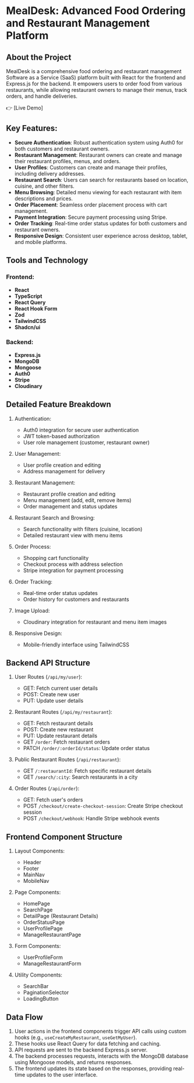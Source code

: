 # MealDesk: Advanced Food Ordering and Restaurant Management Platform

## About the Project

MealDesk is a comprehensive food ordering and restaurant management Software as a Service (SaaS) platform built with React for the frontend and Express.js for the backend. It empowers users to order food from various restaurants, while allowing restaurant owners to manage their menus, track orders, and handle deliveries.

👉 [Live Demo] [<!-- Add your live demo link here -->
](https://mealdesk-frontend.onrender.com/)
## Key Features:

* **Secure Authentication**: Robust authentication system using Auth0 for both customers and restaurant owners.
* **Restaurant Management**: Restaurant owners can create and manage their restaurant profiles, menus, and orders.
* **User Profiles**: Customers can create and manage their profiles, including delivery addresses.
* **Restaurant Search**: Users can search for restaurants based on location, cuisine, and other filters.
* **Menu Browsing**: Detailed menu viewing for each restaurant with item descriptions and prices.
* **Order Placement**: Seamless order placement process with cart management.
* **Payment Integration**: Secure payment processing using Stripe.
* **Order Tracking**: Real-time order status updates for both customers and restaurant owners.
* **Responsive Design**: Consistent user experience across desktop, tablet, and mobile platforms.

## Tools and Technology

### Frontend:
* **React**
* **TypeScript**
* **React Query**
* **React Hook Form**
* **Zod**
* **TailwindCSS**
* **Shadcn/ui**

### Backend:
* **Express.js**
* **MongoDB**
* **Mongoose**
* **Auth0**
* **Stripe**
* **Cloudinary**

## Detailed Feature Breakdown

1. Authentication:
   * Auth0 integration for secure user authentication
   * JWT token-based authorization
   * User role management (customer, restaurant owner)

2. User Management:
   * User profile creation and editing
   * Address management for delivery

3. Restaurant Management:
   * Restaurant profile creation and editing
   * Menu management (add, edit, remove items)
   * Order management and status updates

4. Restaurant Search and Browsing:
   * Search functionality with filters (cuisine, location)
   * Detailed restaurant view with menu items

5. Order Process:
   * Shopping cart functionality
   * Checkout process with address selection
   * Stripe integration for payment processing

6. Order Tracking:
   * Real-time order status updates
   * Order history for customers and restaurants

7. Image Upload:
   * Cloudinary integration for restaurant and menu item images

8. Responsive Design:
   * Mobile-friendly interface using TailwindCSS

## Backend API Structure

1. User Routes (`/api/my/user`):
   * GET: Fetch current user details
   * POST: Create new user
   * PUT: Update user details

2. Restaurant Routes (`/api/my/restaurant`):
   * GET: Fetch restaurant details
   * POST: Create new restaurant
   * PUT: Update restaurant details
   * GET `/order`: Fetch restaurant orders
   * PATCH `/order/:orderId/status`: Update order status

3. Public Restaurant Routes (`/api/restaurant`):
   * GET `/:restaurantId`: Fetch specific restaurant details
   * GET `/search/:city`: Search restaurants in a city

4. Order Routes (`/api/order`):
   * GET: Fetch user's orders
   * POST `/checkout/create-checkout-session`: Create Stripe checkout session
   * POST `/checkout/webhook`: Handle Stripe webhook events

## Frontend Component Structure

1. Layout Components:
   * Header
   * Footer
   * MainNav
   * MobileNav

2. Page Components:
   * HomePage
   * SearchPage
   * DetailPage (Restaurant Details)
   * OrderStatusPage
   * UserProfilePage
   * ManageRestaurantPage

3. Form Components:
   * UserProfileForm
   * ManageRestaurantForm

4. Utility Components:
   * SearchBar
   * PaginationSelector
   * LoadingButton

## Data Flow

1. User actions in the frontend components trigger API calls using custom hooks (e.g., `useCreateMyRestaurant`, `useGetMyUser`).
2. These hooks use React Query for data fetching and caching.
3. API requests are sent to the backend Express.js server.
4. The backend processes requests, interacts with the MongoDB database using Mongoose models, and returns responses.
5. The frontend updates its state based on the responses, providing real-time updates to the user interface.

